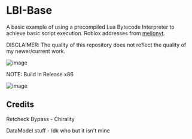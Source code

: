 # LBI-Base
A basic example of using a precompiled Lua Bytecode Interpreter to achieve basic script execution. Roblox addresses from [mellonyt](https://github.com/Mellonyt).

DISCLAIMER: The quality of this repository does not reflect the quality of my newer/current work.

![image](https://media.discordapp.net/attachments/773068882520309794/861240996946640906/unknown.png)

NOTE: Build in Release x86

![image](https://user-images.githubusercontent.com/70506265/120822670-3e384a80-c589-11eb-9985-cdf7570a14e4.png)


## Credits
Retcheck Bypass - Chirality

DataModel stuff - Idk who but it isn't mine
